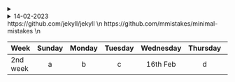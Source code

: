 <details>
  <summary></summary>
  [Link]()
  
  ##### 
  
</details>


<details>
  <summary>14-02-2023</summary>
  
  - Compare the time series with and without strategy
  - Find evidences by looking manually
  - how to get control
  - two different research qns: one how much one is interating with other external accounts, coordianted effort to target the account
  
  ##### 
  
</details>
https://github.com/jekyll/jekyll \n
https://github.com/mmistakes/minimal-mistakes \n

| Week      | Sunday | Monday | Tuesday | Wednesday        | Thursday | Friday | Saturday |
| :---      | :----: |  :---: |  :---:  |  :---:           |  :---:   |  :---: | ---:     |
| 2nd week  |    a   |   b    |  c      | 16th Feb | d        | e      | f        |

